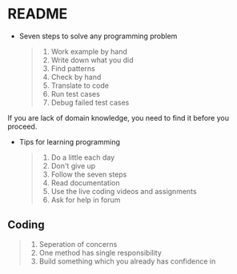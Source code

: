 # README

- Seven steps to solve any programming problem
  >1. Work example by hand
  >2. Write down what you did
  >3. Find patterns
  >4. Check by hand
  >5. Translate to code
  >6. Run test cases
  >7. Debug failed test cases

If you are lack of domain knowledge, you need to find it before you proceed.

- Tips for learning programming

  >1. Do a little each day
  >2. Don't give up
  >3. Follow the seven steps
  >4. Read documentation
  >5. Use the live coding videos and assignments
  >6. Ask for help in forum


## Coding

>1. Seperation of concerns
>2. One method has single responsibility
>3. Build something which you already has confidence in

